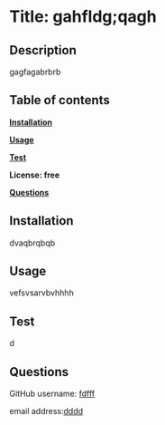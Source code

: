 
  # Title: gahfldg;qagh
  ## Description
  gagfagabrbrb
  
  ## Table of contents
      
  [**Installation**](#Installation)
  
  [**Usage**](#Usage) 
  
  [**Test**](#Test)
  
  **License: free**
  
  [**Questions**](#Questions)
      
  
  ## Installation
  dvaqbrqbqb
  
  ## Usage
  vefsvsarvbvhhhh
  
  ## Test
  d
  
  ## Questions
  GitHub username: [fdfff](https://github.com/fdfff) 
  
  email address:[dddd](dddd)
  
  